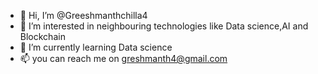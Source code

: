 - 👋 Hi, I’m @Greeshmanthchilla4
- 👀 I’m interested in neighbouring technologies like Data science,AI and Blockchain
- 🌱 I’m currently learning Data science
- 📫 you can reach me on greshmanth4@gmail.com

<!---
Greeshmanthchilla4/Greeshmanthchilla4 is a ✨ special ✨ repository because its `README.md` (this file) appears on your GitHub profile.
You can click the Preview link to take a look at your changes.
--->
